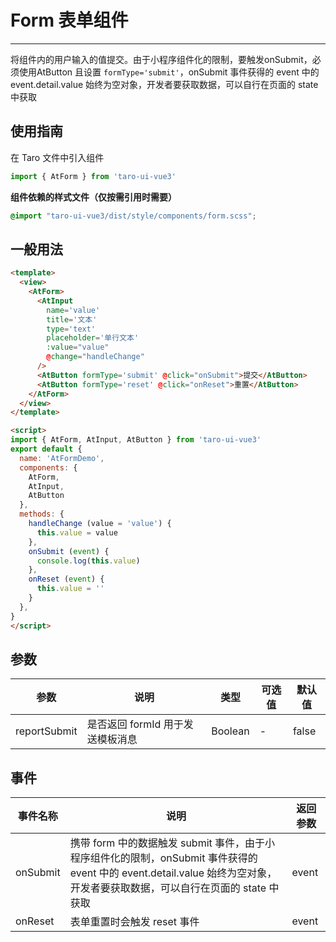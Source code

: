 # Form 表单组件

---
将组件内的用户输入的值提交。由于小程序组件化的限制，要触发onSubmit，必须使用AtButton 且设置 `formType='submit'`，onSubmit 事件获得的 event 中的 event.detail.value 始终为空对象，开发者要获取数据，可以自行在页面的 state 中获取

## 使用指南

在 Taro 文件中引入组件

```typescript
import { AtForm } from 'taro-ui-vue3'
```

**组件依赖的样式文件（仅按需引用时需要）**

```scss
@import "taro-ui-vue3/dist/style/components/form.scss";
```

## 一般用法

```html
<template>
  <view>
    <AtForm>
      <AtInput 
        name='value' 
        title='文本' 
        type='text' 
        placeholder='单行文本' 
        :value="value"
        @change="handleChange" 
      />
      <AtButton formType='submit' @click="onSubmit">提交</AtButton>
      <AtButton formType='reset' @click="onReset">重置</AtButton>
    </AtForm>
  </view>
</template>

<script>
import { AtForm, AtInput, AtButton } from 'taro-ui-vue3'
export default {
  name: 'AtFormDemo',
  components: {
    AtForm, 
    AtInput, 
    AtButton
  },
  methods: {
    handleChange (value = 'value') {
      this.value = value
    },
    onSubmit (event) {
      console.log(this.value)
    },
    onReset (event) {
      this.value = ''
    }
  },  
}
</script>

```


## 参数

| 参数       | 说明                                   | 类型    | 可选值                                                              | 默认值   |
| ---------- | -------------------------------------- | ------- | ------------------------------------------------------------------- | -------- |
| reportSubmit | 是否返回 formId 用于发送模板消息  | Boolean  | - | false |


## 事件

| 事件名称 | 说明          | 返回参数  |
|---------- |-------------- |---------- |
| onSubmit | 携带 form 中的数据触发 submit 事件，由于小程序组件化的限制，onSubmit 事件获得的 event 中的 event.detail.value 始终为空对象，开发者要获取数据，可以自行在页面的 state 中获取 | event  |
| onReset | 表单重置时会触发 reset 事件 | event  |
